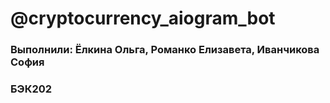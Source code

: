 # @cryptocurrency_aiogram_bot
### Выполнили: Ёлкина Ольга, Романко Елизавета, Иванчикова София
### БЭК202
